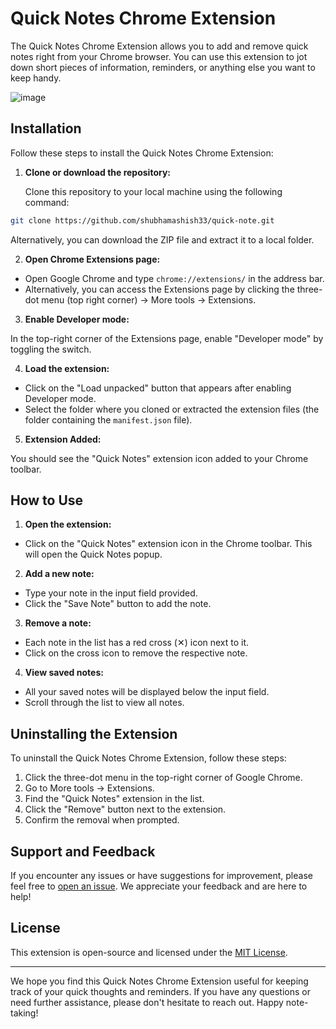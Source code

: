# Quick Notes Chrome Extension

The Quick Notes Chrome Extension allows you to add and remove quick notes right from your Chrome browser. You can use this extension to jot down short pieces of information, reminders, or anything else you want to keep handy.

![image](https://github.com/shubhamashish33/quick-note/assets/78084828/a4ef3444-7816-44e4-bee4-b5478aa98999)


## Installation

Follow these steps to install the Quick Notes Chrome Extension:

1. **Clone or download the repository:**

   Clone this repository to your local machine using the following command:

``` bash
git clone https://github.com/shubhamashish33/quick-note.git
```

Alternatively, you can download the ZIP file and extract it to a local folder.

2. **Open Chrome Extensions page:**

- Open Google Chrome and type `chrome://extensions/` in the address bar.
- Alternatively, you can access the Extensions page by clicking the three-dot menu (top right corner) -> More tools -> Extensions.

3. **Enable Developer mode:**

In the top-right corner of the Extensions page, enable "Developer mode" by toggling the switch.

4. **Load the extension:**

- Click on the "Load unpacked" button that appears after enabling Developer mode.
- Select the folder where you cloned or extracted the extension files (the folder containing the `manifest.json` file).

5. **Extension Added:**

You should see the "Quick Notes" extension icon added to your Chrome toolbar.

## How to Use

1. **Open the extension:**

- Click on the "Quick Notes" extension icon in the Chrome toolbar. This will open the Quick Notes popup.

2. **Add a new note:**

- Type your note in the input field provided.
- Click the "Save Note" button to add the note.

3. **Remove a note:**

- Each note in the list has a red cross (✕) icon next to it.
- Click on the cross icon to remove the respective note.

4. **View saved notes:**

- All your saved notes will be displayed below the input field.
- Scroll through the list to view all notes.

## Uninstalling the Extension

To uninstall the Quick Notes Chrome Extension, follow these steps:

1. Click the three-dot menu in the top-right corner of Google Chrome.
2. Go to More tools -> Extensions.
3. Find the "Quick Notes" extension in the list.
4. Click the "Remove" button next to the extension.
5. Confirm the removal when prompted.

## Support and Feedback

If you encounter any issues or have suggestions for improvement, please feel free to [open an issue](https://github.com/yourusername/quick-notes-chrome-extension/issues). We appreciate your feedback and are here to help!

## License

This extension is open-source and licensed under the [MIT License](LICENSE).

---

We hope you find this Quick Notes Chrome Extension useful for keeping track of your quick thoughts and reminders. If you have any questions or need further assistance, please don't hesitate to reach out. Happy note-taking!
